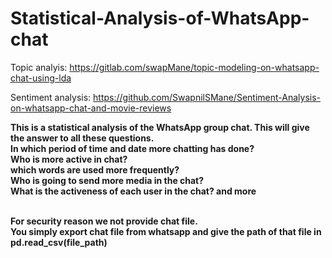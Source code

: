 # Statistical-Analysis-of-WhatsApp-chat
Topic analyis: https://gitlab.com/swapMane/topic-modeling-on-whatsapp-chat-using-lda

Sentiment analysis: https://github.com/SwapnilSMane/Sentiment-Analysis-on-whatsapp-chat-and-movie-reviews


<b>This is a statistical analysis of the WhatsApp group chat. This will give the answer to all these questions.
<br>In which period of time and date more chatting has done? 
<br>Who is more active in chat? 
<br>which words are used more frequently?
<br>Who is going to send more media in the chat? 
<br>What is the activeness of each user in the chat?  and more</br>

<br>For security reason we not provide chat file.
<br>You simply export chat file from whatsapp and give the path of that file in pd.read_csv(file_path)
